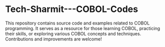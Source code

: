 # Tech-Sharmit---COBOL-Codes
This repository contains source code and examples related to COBOL programming. It serves as a resource for those learning COBOL, practicing their skills, or exploring various COBOL concepts and techniques. Contributions and improvements are welcome!
